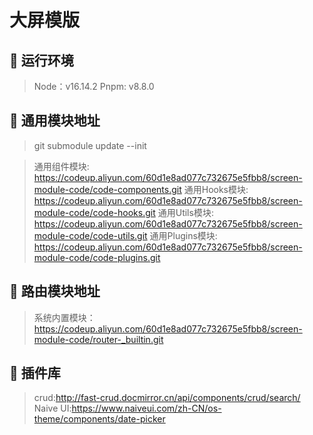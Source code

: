 # 大屏模版

## 🎯 运行环境
>
> Node：v16.14.2
> Pnpm: v8.8.0

## 🎯 通用模块地址
>
> git submodule update --init

> 通用组件模块: <https://codeup.aliyun.com/60d1e8ad077c732675e5fbb8/screen-module-code/code-components.git>
> 通用Hooks模块: <https://codeup.aliyun.com/60d1e8ad077c732675e5fbb8/screen-module-code/code-hooks.git>
> 通用Utils模块: <https://codeup.aliyun.com/60d1e8ad077c732675e5fbb8/screen-module-code/code-utils.git>
> 通用Plugins模块: <https://codeup.aliyun.com/60d1e8ad077c732675e5fbb8/screen-module-code/code-plugins.git>
>
## 🎯 路由模块地址

> 系统内置模块： <https://codeup.aliyun.com/60d1e8ad077c732675e5fbb8/screen-module-code/router-_builtin.git>

## 🎯 插件库
>
> crud:<http://fast-crud.docmirror.cn/api/components/crud/search/>
> Naive UI:<https://www.naiveui.com/zh-CN/os-theme/components/date-picker>
